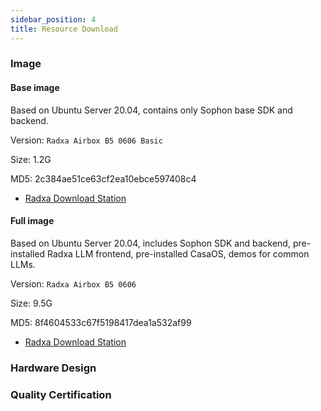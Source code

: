 ```yaml
---
sidebar_position: 4
title: Resource Download
---
```


### Image

#### Base image

Based on Ubuntu Server 20.04, contains only Sophon base SDK and backend.

Version: `Radxa Airbox B5 0606 Basic`

Size: 1.2G

MD5: 2c384ae51ce63cf2ea10ebce597408c4

- [Radxa Download Station](https://dl.radxa.com/sg2300x/images/sdcard-radxa-airbox-b5-20240606-basic.img)

#### Full image

Based on Ubuntu Server 20.04, includes Sophon SDK and backend, pre-installed Radxa LLM frontend, pre-installed CasaOS, demos for common LLMs.

Version: `Radxa Airbox B5 0606`

Size: 9.5G

MD5: 8f4604533c67f5198417dea1a532af99

- [Radxa Download Station](https://dl.radxa.com/sg2300x/images/sdcard-radxa-airbox-b5-20240606.img)

### Hardware Design

### Quality Certification

